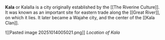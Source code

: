 **Kala** or Kalalla is a city originally established by the [[The Riverine Culture]]. It was known as an important site for eastern trade along the [[Great River]], on which it lies. It later became a Wajahe city, and the center of the [[Kala Clan]].

![[Pasted image 20251014005021.png]]
*Location of Kala*